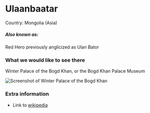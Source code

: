 # Ulaanbaatar

Country: Mongolia (Asia)

##### Also known as:

Red Hero previously anglicized as Ulan Bator

### What we would like to see there

Winter Palace of the Bogd Khan, or the Bogd Khan Palace Museum

![Screenshot of Winter Palace of the Bogd Khan](https://lh3.googleusercontent.com/p/AF1QipPp9cB9p3fnZDku2DgMzkKxOketQIWH9zmyaoOy=s680-w680-h510)

### Extra information

- Link to [wikipedia]([https://wikipedia.org/FIXME](https://en.wikipedia.org/wiki/Winter_Palace_of_the_Bogd_Khan))
